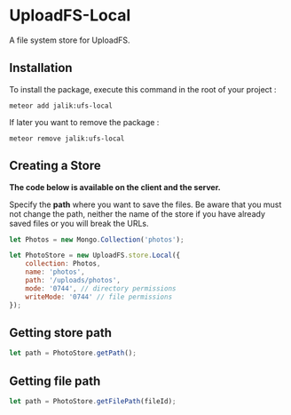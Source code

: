 # UploadFS-Local

A file system store for UploadFS.

## Installation

To install the package, execute this command in the root of your project :
```
meteor add jalik:ufs-local
```

If later you want to remove the package :
```
meteor remove jalik:ufs-local
```

## Creating a Store

**The code below is available on the client and the server.**

Specify the **path** where you want to save the files.
Be aware that you must not change the path, neither the name of the store
if you have already saved files or you will break the URLs.
```js
let Photos = new Mongo.Collection('photos');

let PhotoStore = new UploadFS.store.Local({
    collection: Photos,
    name: 'photos',
    path: '/uploads/photos',
    mode: '0744', // directory permissions
    writeMode: '0744' // file permissions
});
```

## Getting store path

```js
let path = PhotoStore.getPath();
```

## Getting file path

```js
let path = PhotoStore.getFilePath(fileId);
```
